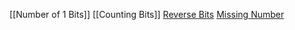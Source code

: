 [[Number of 1 Bits]]
[[Counting Bits]]
[Reverse Bits](Reverse%20Bits.md)
[Missing Number](Missing%20Number.md)


